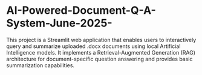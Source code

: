 # AI-Powered-Document-Q-A-System-June-2025-
This project is a Streamlit web application that enables users to interactively query and summarize uploaded .docx documents using local Artificial Intelligence models. It implements a Retrieval-Augmented Generation (RAG) architecture for document-specific question answering and provides basic summarization capabilities.
